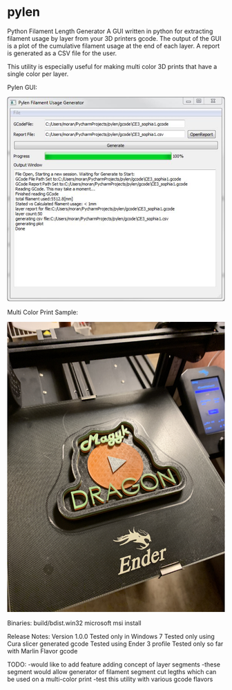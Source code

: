 # pylen
Python Filament Length Generator
A GUI written in python for extracting filament usage by layer from your 3D printers gcode.
The output of the GUI is a plot of the cumulative filament usage at the end of each layer.
A report is generated as a CSV file for the user.

This utility is especially useful for making multi color 3D prints that have a single color per layer.
    
Pylen GUI:

 ![pylen_gui](https://github.com/bmoniey/pylen/blob/master/pylen_gui_screenshot.jpg?raw=true)

Multi Color Print Sample:

 ![pylen_gui](https://github.com/bmoniey/pylen/blob/master/pylen_multi_color_print_magykdragon_logo.jpg?raw=true)

Binaries:
        build/bdist.win32       microsoft msi install

Release Notes:
Version 1.0.0
Tested only in Windows 7
Tested only using Cura slicer generated gcode
Tested using Ender 3 profile
Tested only so far with Marlin Flavor gcode

TODO:
-would like to add feature adding concept of layer segments
-these segment would allow generator of filament segment cut legths which can be used on a multi-color print
-test this utility with various gcode flavors
